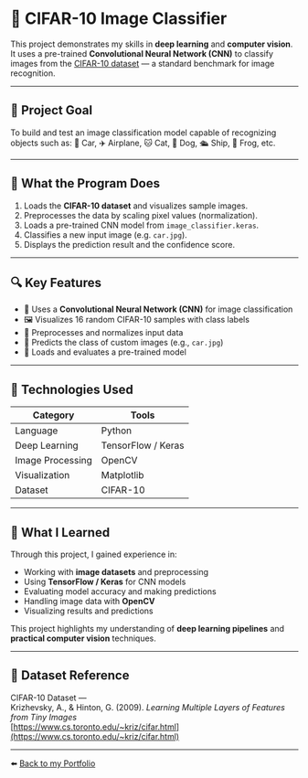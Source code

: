 # 🤖 CIFAR-10 Image Classifier

This project demonstrates my skills in **deep learning** and **computer vision**.  
It uses a pre-trained **Convolutional Neural Network (CNN)** to classify images from the [CIFAR-10 dataset](https://www.cs.toronto.edu/~kriz/cifar.html) — a standard benchmark for image recognition.

---

## 🎯 Project Goal

To build and test an image classification model capable of recognizing objects such as:
🚗 Car, ✈️ Airplane, 🐱 Cat, 🐶 Dog, 🛳️ Ship, 🐸 Frog, etc.

---

## 🧠 What the Program Does

1. Loads the **CIFAR-10 dataset** and visualizes sample images.  
2. Preprocesses the data by scaling pixel values (normalization).  
3. Loads a pre-trained CNN model from `image_classifier.keras`.  
4. Classifies a new input image (e.g. `car.jpg`).  
5. Displays the prediction result and the confidence score.

---

## 🔍 Key Features

- 🧩 Uses a **Convolutional Neural Network (CNN)** for image classification  
- 🖼️ Visualizes 16 random CIFAR-10 samples with class labels  
- 🔢 Preprocesses and normalizes input data  
- 🧠 Predicts the class of custom images (e.g., `car.jpg`)  
- 💾 Loads and evaluates a pre-trained model

---

## 🧰 Technologies Used

| Category | Tools |
|-----------|-------|
| Language | Python |
| Deep Learning | TensorFlow / Keras |
| Image Processing | OpenCV |
| Visualization | Matplotlib |
| Dataset | CIFAR-10 |

---

## 🚀 What I Learned

Through this project, I gained experience in:
- Working with **image datasets** and preprocessing  
- Using **TensorFlow / Keras** for CNN models  
- Evaluating model accuracy and making predictions  
- Handling image data with **OpenCV**  
- Visualizing results and predictions  

This project highlights my understanding of **deep learning pipelines** and **practical computer vision** techniques.

---

## 🧩 Dataset Reference

CIFAR-10 Dataset —  
Krizhevsky, A., & Hinton, G. (2009). *Learning Multiple Layers of Features from Tiny Images*  
[https://www.cs.toronto.edu/~kriz/cifar.html](https://www.cs.toronto.edu/~kriz/cifar.html)

---

⬅️ [Back to my Portfolio](https://github.com/PiotrWilkowski/portfolio)
